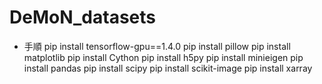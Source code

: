 # DeMoN_datasets
* 手順
pip install tensorflow-gpu==1.4.0 
pip install pillow 
pip install matplotlib 
pip install Cython 
pip install h5py 
pip install minieigen 
pip install pandas 
pip install scipy 
pip install scikit-image 
pip install xarray 
